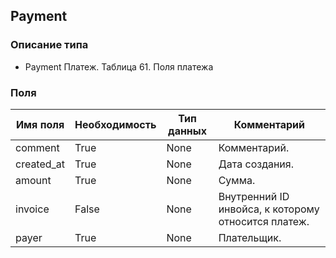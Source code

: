 
## Payment

### Описание типа
- Payment
Платеж.
Таблица 61. Поля платежа


### Поля

| Имя поля | Необходимость | Тип данных | Комментарий |
|---|---|---|---|
|comment|True|None|Комментарий.<br/>|
|created_at|True|None|Дата создания.<br/>|
|amount|True|None|Сумма.<br/>|
|invoice|False|None|Внутренний ID инвойса, к которому относится платеж.<br/>|
|payer|True|None|Плательщик.<br/>|
